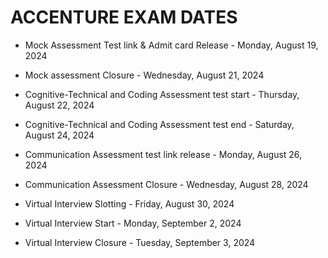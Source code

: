 # ACCENTURE EXAM DATES

- Mock Assessment Test link & Admit card Release - Monday, August 19, 2024

- Mock assessment Closure - Wednesday, August 21, 2024

- Cognitive-Technical and Coding Assessment test start - Thursday, August 22, 2024

- Cognitive-Technical and Coding Assessment test end - Saturday, August 24, 2024

- Communication Assessment test link release - Monday, August 26, 2024

- Communication Assessment Closure - Wednesday, August 28, 2024

- Virtual Interview Slotting - Friday, August 30, 2024

- Virtual Interview Start - Monday, September 2, 2024

- Virtual Interview Closure - Tuesday, September 3, 2024
